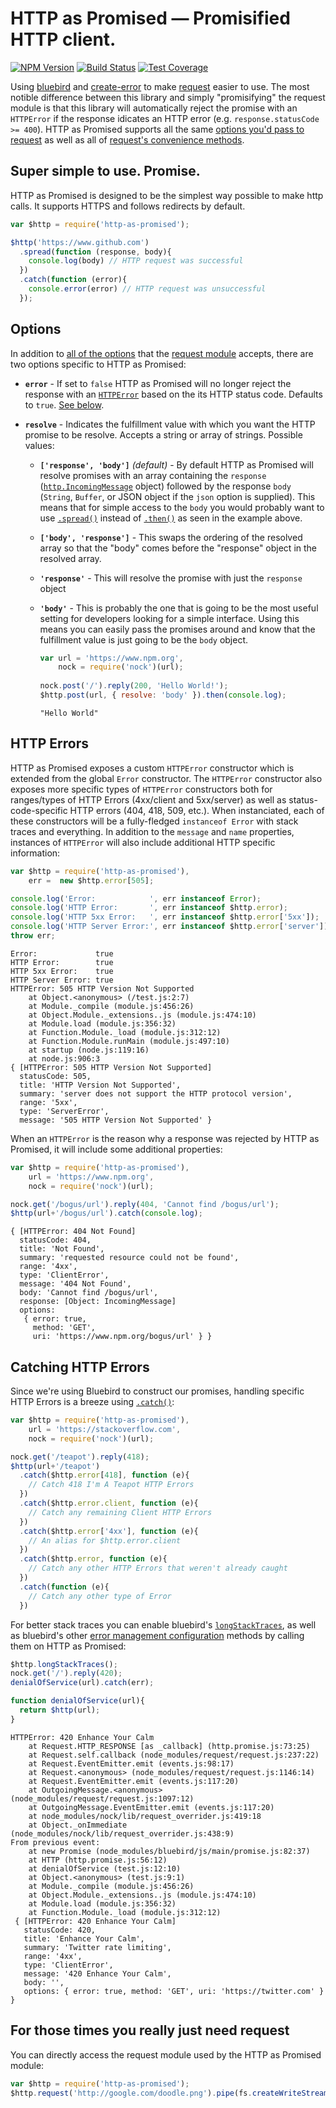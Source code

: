 # HTTP as Promised — Promisified HTTP client.

[![NPM Version][npm-image]][npm-url]
[![Build Status][travis-image]][travis-url]
[![Test Coverage][coveralls-image]][coveralls-url]

Using [bluebird][bluebird] and [create-error][create-error] to make [request][request] easier to use. The most notible difference between this library and simply "promisifying" the request module is that this library will automatically reject the promise with an `HTTPError` if the response idicates an HTTP error (e.g. `response.statusCode >= 400`). HTTP as Promised supports all the same [options you'd pass to request](https://github.com/mikeal/request/blob/master/README.md#requestoptions-callback) as well as all of [request's convenience methods](https://github.com/mikeal/request/blob/master/README.md#convenience-methods).

## Super simple to use. Promise.

HTTP as Promised is designed to be the simplest way possible to make http calls. It supports HTTPS and follows redirects by default.

```javascript
var $http = require('http-as-promised');

$http('https://www.github.com')
  .spread(function (response, body){
    console.log(body) // HTTP request was successful
  })
  .catch(function (error){
    console.error(error) // HTTP request was unsuccessful
  });
```

## Options

In addition to [all of the options](https://www.npmjs.org/package/request#request-options-callback-) that the [request module][request] accepts, there are two options specific to HTTP as Promised:

* **`error`** - If set to `false` HTTP as Promised will no longer reject the response with an [`HTTPError`](#http-errors) based on the its HTTP status code. Defaults to `true`. [See below](#http-errors).

* **`resolve`** - Indicates the fulfillment value with which you want the HTTP promise to be resolve. Accepts a string or array of strings. Possible values: 

  * **`['response', 'body']`** *(default)* - By default HTTP as Promised will resolve promises with an array containing the `response` ([`http.IncomingMessage`](http://nodejs.org/api/http.html#http_http_incomingmessage) object) followed by the response `body` (`String`, `Buffer`, or JSON object if the `json` option is supplied). This means that for simple access to the `body` you would probably want to use [`.spread()`](https://github.com/petkaantonov/bluebird/blob/master/API.md#spreadfunction-fulfilledhandler--function-rejectedhandler----promise) instead of [`.then()`](https://github.com/petkaantonov/bluebird/blob/master/API.md#thenfunction-fulfilledhandler--function-rejectedhandler----promise) as seen in the example above.
  * **`['body', 'response']`** - This swaps the ordering of the resolved array so that the "body" comes before the "response" object in the resolved array.
  * **`'response'`** - This will resolve the promise with just the `response` object
  * **`'body'`** - This is probably the one that is going to be the most useful setting for developers looking for a simple interface. Using this means you can easily pass the promises around and know that the fulfillment value is just going to be the `body` object.
 
    ```javascript
    var url = 'https://www.npm.org',
        nock = require('nock')(url);
        
    nock.post('/').reply(200, 'Hello World!');
    $http.post(url, { resolve: 'body' }).then(console.log);
    ```
     
    ```
    "Hello World"
    ```

## HTTP Errors

HTTP as Promised exposes a custom `HTTPError` constructor which is extended from the global `Error` constructor. The `HTTPError` constructor also exposes more specific types of `HTTPError` constructors both for ranges/types of HTTP Errors (4xx/client and 5xx/server) as well as status-code-specific HTTP errors (404, 418, 509, etc.). When instanciated, each of these constructors will be a fully-fledged `instanceof Error` with stack traces and everything. In addition to the `message` and `name` properties, instances of `HTTPError` will also include additional HTTP specific information:

```javascript
var $http = require('http-as-promised'),
    err =  new $http.error[505];

console.log('Error:            ', err instanceof Error);
console.log('HTTP Error:       ', err instanceof $http.error);
console.log('HTTP 5xx Error:   ', err instanceof $http.error['5xx']);
console.log('HTTP Server Error:', err instanceof $http.error['server']);
throw err;
```

```
Error:             true
HTTP Error:        true
HTTP 5xx Error:    true
HTTP Server Error: true
HTTPError: 505 HTTP Version Not Supported
    at Object.<anonymous> (/test.js:2:7)
    at Module._compile (module.js:456:26)
    at Object.Module._extensions..js (module.js:474:10)
    at Module.load (module.js:356:32)
    at Function.Module._load (module.js:312:12)
    at Function.Module.runMain (module.js:497:10)
    at startup (node.js:119:16)
    at node.js:906:3
{ [HTTPError: 505 HTTP Version Not Supported]
  statusCode: 505,
  title: 'HTTP Version Not Supported',
  summary: 'server does not support the HTTP protocol version',
  range: '5xx',
  type: 'ServerError',
  message: '505 HTTP Version Not Supported' }
```

When an `HTTPError` is the reason why a response was rejected by HTTP as Promised, it will include some additional properties:

```javascript
var $http = require('http-as-promised'),
    url = 'https://www.npm.org',
    nock = require('nock')(url);

nock.get('/bogus/url').reply(404, 'Cannot find /bogus/url');
$http(url+'/bogus/url').catch(console.log);
```

```
{ [HTTPError: 404 Not Found]
  statusCode: 404,
  title: 'Not Found',
  summary: 'requested resource could not be found',
  range: '4xx',
  type: 'ClientError',
  message: '404 Not Found',
  body: 'Cannot find /bogus/url',
  response: [Object: IncomingMessage]
  options:
   { error: true,
     method: 'GET',
     uri: 'https://www.npm.org/bogus/url' } }
```

## Catching HTTP Errors

Since we're using Bluebird to construct our promises, handling specific HTTP Errors is a breeze using [`.catch()`](https://github.com/petkaantonov/bluebird/blob/master/API.md#catchfunction-errorclassfunction-predicate-function-handler---promise):

```javascript
var $http = require('http-as-promised'),
    url = 'https://stackoverflow.com',
    nock = require('nock')(url);

nock.get('/teapot').reply(418);
$http(url+'/teapot')
  .catch($http.error[418], function (e){
    // Catch 418 I'm A Teapot HTTP Errors
  })
  .catch($http.error.client, function (e){
    // Catch any remaining Client HTTP Errors
  })
  .catch($http.error['4xx'], function (e){
    // An alias for $http.error.client
  })
  .catch($http.error, function (e){
    // Catch any other HTTP Errors that weren't already caught
  })
  .catch(function (e){
    // Catch any other type of Error
  })
```

For better stack traces you can enable bluebird's [`longStackTraces`](https://github.com/petkaantonov/bluebird/blob/master/API.md#promiselongstacktraces---void), as well as bluebird's other [error management configuration](https://github.com/petkaantonov/bluebird/blob/master/API.md#error-management-configuration) methods by calling them on HTTP as Promised:

```javascript
$http.longStackTraces();
nock.get('/').reply(420);
denialOfService(url).catch(err);

function denialOfService(url){
  return $http(url);
}
```

```
HTTPError: 420 Enhance Your Calm
    at Request.HTTP_RESPONSE [as _callback] (http.promise.js:73:25)
    at Request.self.callback (node_modules/request/request.js:237:22)
    at Request.EventEmitter.emit (events.js:98:17)
    at Request.<anonymous> (node_modules/request/request.js:1146:14)
    at Request.EventEmitter.emit (events.js:117:20)
    at OutgoingMessage.<anonymous> (node_modules/request/request.js:1097:12)
    at OutgoingMessage.EventEmitter.emit (events.js:117:20)
    at node_modules/nock/lib/request_overrider.js:419:18
    at Object._onImmediate (node_modules/nock/lib/request_overrider.js:438:9)
From previous event:
    at new Promise (node_modules/bluebird/js/main/promise.js:82:37)
    at HTTP (http.promise.js:56:12)
    at denialOfService (test.js:12:10)
    at Object.<anonymous> (test.js:9:1)
    at Module._compile (module.js:456:26)
    at Object.Module._extensions..js (module.js:474:10)
    at Module.load (module.js:356:32)
    at Function.Module._load (module.js:312:12)
 { [HTTPError: 420 Enhance Your Calm]
   statusCode: 420,
   title: 'Enhance Your Calm',
   summary: 'Twitter rate limiting',
   range: '4xx',
   type: 'ClientError',
   message: '420 Enhance Your Calm',
   body: '',
   options: { error: true, method: 'GET', uri: 'https://twitter.com' } }
```

## For those times you really just need request

You can directly access the request module used by the HTTP as Promised module:

```javascript
var $http = require('http-as-promised');
$http.request('http://google.com/doodle.png').pipe(fs.createWriteStream('doodle.png'))
```

[npm-image]: https://img.shields.io/npm/v/http-as-promised.svg?style=flat-square
[npm-url]: https://npmjs.org/package/http-as-promised
[travis-image]: http://img.shields.io/travis/jcready/http-as-promised.svg?style=flat-square
[travis-url]: https://travis-ci.org/jcready/http-as-promised
[coveralls-image]: http://img.shields.io/coveralls/jcready/http-as-promised.svg?style=flat-square
[coveralls-url]: https://coveralls.io/r/jcready/http-as-promised?branch=master

[bluebird]: https://www.npmjs.org/package/bluebird
[request]: https://www.npmjs.org/package/request
[create-error]: https://www.npmjs.org/package/create-error;